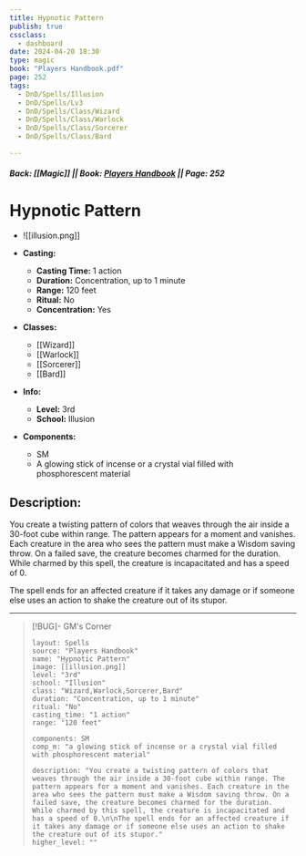 ```yaml
---
title: Hypnotic Pattern
publish: true
cssclass:
  - dashboard
date: 2024-04-20 18:30
type: magic
book: "Players Handbook.pdf"
page: 252
tags:
  - DnD/Spells/Illusion
  - DnD/Spells/Lv3
  - DnD/Spells/Class/Wizard
  - DnD/Spells/Class/Warlock
  - DnD/Spells/Class/Sorcerer
  - DnD/Spells/Class/Bard

---
```


##### Back: [[Magic]] || Book: [Players Handbook](https://drive.google.com/drive/folders/1O5bhpYizcIT5xxAoLOuzCRht_PVS7VSG?usp=sharing) || Page: 252

# Hypnotic Pattern
- ![[illusion.png]]
- **Casting:**
    - **Casting Time:** 1 action
    - **Duration:** Concentration, up to 1 minute
    - **Range:** 120 feet
    - **Ritual:** No
    - **Concentration:** Yes
- **Classes:**
    - [[Wizard]]
    - [[Warlock]]
    - [[Sorcerer]]
    - [[Bard]]

- **Info:**
    - **Level:** 3rd
    - **School:** Illusion
- **Components:**
    - SM
    - A glowing stick of incense or a crystal vial filled with phosphorescent material

## Description:
You create a twisting pattern of colors that weaves through the air inside a 30-foot cube within range. The pattern appears for a moment and vanishes. Each creature in the area who sees the pattern must make a Wisdom saving throw. On a failed save, the creature becomes charmed for the duration. While charmed by this spell, the creature is incapacitated and has a speed of 0.

The spell ends for an affected creature if it takes any damage or if someone else uses an action to shake the creature out of its stupor.



---

> [!BUG]- GM's Corner
>
> ```statblock
> layout: Spells
> source: "Players Handbook"
> name: "Hypnotic Pattern"
> image: [[illusion.png]]
> level: "3rd"
> school: "Illusion"
> class: "Wizard,Warlock,Sorcerer,Bard"
> duration: "Concentration, up to 1 minute"
> ritual: "No"
> casting_time: "1 action"
> range: "120 feet"
>
> components: SM
> comp_m: "a glowing stick of incense or a crystal vial filled with phosphorescent material"
>
> description: "You create a twisting pattern of colors that weaves through the air inside a 30-foot cube within range. The pattern appears for a moment and vanishes. Each creature in the area who sees the pattern must make a Wisdom saving throw. On a failed save, the creature becomes charmed for the duration. While charmed by this spell, the creature is incapacitated and has a speed of 0.\n\nThe spell ends for an affected creature if it takes any damage or if someone else uses an action to shake the creature out of its stupor."
> higher_level: ""
> ```
